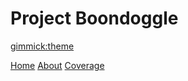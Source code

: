 # Project Boondoggle

[gimmick:theme](flatly)

[Home](index.md)
[About](about.md)
[Coverage](coverage.md)
